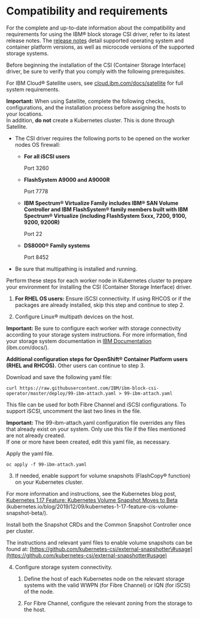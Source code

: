 # Compatibility and requirements

For the complete and up-to-date information about the compatibility and requirements for using the IBM® block storage CSI driver, refer to its latest release notes. The [release notes](csi_block_storage_kc_rn.md) detail supported operating system and container platform versions, as well as microcode versions of the supported storage systems.

Before beginning the installation of the CSI \(Container Storage Interface\) driver, be sure to verify that you comply with the following prerequisites.

For IBM Cloud® Satellite users, see [cloud.ibm.com/docs/satellite](https://cloud.ibm.com/docs/satellite) for full system requirements.

**Important:** When using Satellite, complete the following checks, configurations, and the installation process before assigning the hosts to your locations.<br />In addition, **do not** create a Kubernetes cluster. This is done through Satellite.

-   The CSI driver requires the following ports to be opened on the worker nodes OS firewall:
    -   **For all iSCSI users**

        Port 3260

    -   **FlashSystem A9000 and A9000R**

        Port 7778

    -   **IBM Spectrum® Virtualize Family includes IBM® SAN Volume Controller and IBM FlashSystem® family members built with IBM Spectrum® Virtualize \(including FlashSystem 5xxx, 7200, 9100, 9200, 9200R\)**

        Port 22

    -   **DS8000® Family systems**

        Port 8452

-   Be sure that multipathing is installed and running.

Perform these steps for each worker node in Kubernetes cluster to prepare your environment for installing the CSI \(Container Storage Interface\) driver.

1. **For RHEL OS users:** Ensure iSCSI connectivity. If using RHCOS or if the packages are already installed, skip this step and continue to step 2.

2. Configure Linux® multipath devices on the host.

 **Important:** Be sure to configure each worker with storage connectivity according to your storage system instructions. For more information, find your storage system documentation in [IBM Documentation](http://www.ibm.com/docs/) (ibm.com/docs/).

 **Additional configuration steps for OpenShift® Container Platform users \(RHEL and RHCOS\).** Other users can continue to step 3.

 Download and save the following yaml file:

    curl https://raw.githubusercontent.com/IBM/ibm-block-csi-operator/master/deploy/99-ibm-attach.yaml > 99-ibm-attach.yaml


 This file can be used for both Fibre Channel and iSCSI configurations. To support iSCSI, uncomment the last two lines in the file.

 **Important:** The 99-ibm-attach.yaml configuration file overrides any files that already exist on your system. Only use this file if the files mentioned are not already created.<br />If one or more have been created, edit this yaml file, as necessary.

 Apply the yaml file.

    
    oc apply -f 99-ibm-attach.yaml
    

3. If needed, enable support for volume snapshots \(FlashCopy® function\) on your Kubernetes cluster.

 For more information and instructions, see the Kubernetes blog post, [Kubernetes 1.17 Feature: Kubernetes Volume Snapshot Moves to Beta](https://kubernetes.io/blog/2019/12/09/kubernetes-1-17-feature-cis-volume-snapshot-beta/) (kubernetes.io/blog/2019/12/09/kubernetes-1-17-feature-cis-volume-snapshot-beta/\).

 Install both the Snapshot CRDs and the Common Snapshot Controller once per cluster.

 The instructions and relevant yaml files to enable volume snapshots can be found at: [https://github.com/kubernetes-csi/external-snapshotter\#usage](https://github.com/kubernetes-csi/external-snapshotter#usage)

4.  Configure storage system connectivity.

    1.  Define the host of each Kubernetes node on the relevant storage systems with the valid WWPN \(for Fibre Channel\) or IQN \(for iSCSI\) of the node.

    2.  For Fibre Channel, configure the relevant zoning from the storage to the host.



